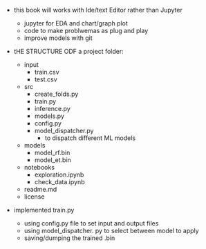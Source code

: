 - this book will works with Ide/text Editor rather than Jupyter
	- jupyter for EDA and chart/graph plot
	- code to make problwemas as plug and play
	- improve models with git

- tHE STRUCTURE ODF a project folder:
	- input
		- train.csv
		- test.csv
	- src
		- create_folds.py
		- train.py
		- inference.py
		- models.py
		- config.py
		- model_dispatcher.py
			- to dispatch different ML models
	- models
		- model_rf.bin
		- model_et.bin
	- notebooks
		- exploration.ipynb
		- check_data.ipynb
	- readme.md
	- license

- implemented train.py
	- using config.py file to set input and output files
	- using model_dispatcher. py to select between model to apply 
	- saving/dumping the trained .bin 